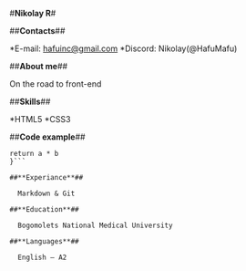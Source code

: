 #**Nikolay R**#

##**Contacts**##

  *E-mail: hafuinc@gmail.com
  *Discord: Nikolay(@HafuMafu)

##**About me**##

  On the road to front-end

##**Skills**##

  *HTML5
  *CSS3

##**Code example**##

```function multiply (a, b) {
return a * b
}```

##**Experiance**##

  Markdown & Git

##**Education**##

  Bogomolets National Medical University

##**Languages**##

  English — A2